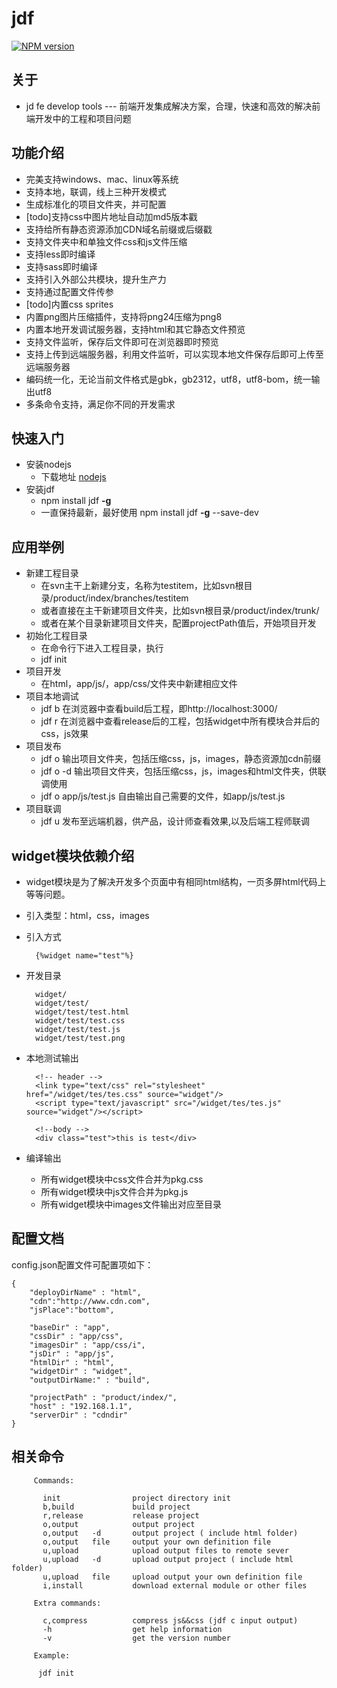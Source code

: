 # jdf

[![NPM version](https://badge.fury.io/js/jdf.png)](http://badge.fury.io/js/jdf)

## 关于

* jd fe develop tools --- 前端开发集成解决方案，合理，快速和高效的解决前端开发中的工程和项目问题

## 功能介绍

* 完美支持windows、mac、linux等系统
* 支持本地，联调，线上三种开发模式
* 生成标准化的项目文件夹，并可配置
* [todo]支持css中图片地址自动加md5版本戳
* 支持给所有静态资源添加CDN域名前缀或后缀戳
* 支持文件夹中和单独文件css和js文件压缩
* 支持less即时编译
* 支持sass即时编译
* 支持引入外部公共模块，提升生产力
* 支持通过配置文件传参
* [todo]内置css sprites
* 内置png图片压缩插件，支持将png24压缩为png8
* 内置本地开发调试服务器，支持html和其它静态文件预览
* 支持文件监听，保存后文件即可在浏览器即时预览
* 支持上传到远端服务器，利用文件监听，可以实现本地文件保存后即可上传至远端服务器
* 编码统一化，无论当前文件格式是gbk，gb2312，utf8，utf8-bom，统一输出utf8
* 多条命令支持，满足你不同的开发需求

## 快速入门

* 安装nodejs
	* 下载地址 [nodejs](http://nodejs.org/download/)
* 安装jdf
	* npm install  jdf **-g**
	* 一直保持最新，最好使用 npm install  jdf **-g** --save-dev

## 应用举例

* 新建工程目录
	* 在svn主干上新建分支，名称为testitem，比如svn根目录/product/index/branches/testitem
	* 或者直接在主干新建项目文件夹，比如svn根目录/product/index/trunk/
	* 或者在某个目录新建项目文件夹，配置projectPath值后，开始项目开发
* 初始化工程目录
	* 在命令行下进入工程目录，执行
	* jdf init
* 项目开发
	* 在html，app/js/，app/css/文件夹中新建相应文件
* 项目本地调试
	* jdf b 在浏览器中查看build后工程，即http://localhost:3000/
	* jdf r 在浏览器中查看release后的工程，包括widget中所有模块合并后的css，js效果
* 项目发布
	* jdf o 输出项目文件夹，包括压缩css，js，images，静态资源加cdn前缀
	* jdf o -d 输出项目文件夹，包括压缩css，js，images和html文件夹，供联调使用
	* jdf o app/js/test.js 自由输出自己需要的文件，如app/js/test.js
* 项目联调
	* jdf u 发布至远端机器，供产品，设计师查看效果,以及后端工程师联调

## widget模块依赖介绍

* widget模块是为了解决开发多个页面中有相同html结构，一页多屏html代码上等等问题。
* 引入类型：html，css，images
* 引入方式

		{%widget name="test"%}
    
* 开发目录

		widget/
        widget/test/
        widget/test/test.html
        widget/test/test.css
        widget/test/test.js
        widget/test/test.png

* 本地测试输出

		<!-- header -->
		<link type="text/css" rel="stylesheet"  href="/widget/tes/tes.css" source="widget"/>
		<script type="text/javascript" src="/widget/tes/tes.js" source="widget"/></script>

		<!--body -->
		<div class="test">this is test</div>

* 编译输出
	* 所有widget模块中css文件合并为pkg.css
	* 所有widget模块中js文件合并为pkg.js
	* 所有widget模块中images文件输出对应至目录

## 配置文档
config.json配置文件可配置项如下：

	{
		"deployDirName" : "html",
		"cdn":"http://www.cdn.com", 
		"jsPlace":"bottom",

		"baseDir" : "app",
		"cssDir" : "app/css",
		"imagesDir" : "app/css/i",
		"jsDir" : "app/js",
		"htmlDir" : "html",
		"widgetDir" : "widget",
		"outputDirName:" : "build",

		"projectPath" : "product/index/",
		"host" : "192.168.1.1",
		"serverDir" : "cdndir"
	}

## 相关命令

		 Commands:

		   init                project directory init
		   b,build             build project
		   r,release           release project
		   o,output            output project
		   o,output   -d       output project ( include html folder)
		   o,output   file     output your own definition file
		   u,upload            upload output files to remote sever
		   u,upload   -d       upload output project ( include html folder)
		   u,upload   file     upload output your own definition file
		   i,install           download external module or other files

		 Extra commands:

		   c,compress          compress js&&css (jdf c input output)
		   -h                  get help information
		   -v                  get the version number

		 Example:

		  jdf init


